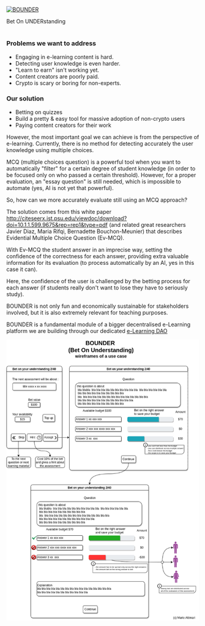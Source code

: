 [![BOUNDER](https://raw.githubusercontent.com/e-Learning-DAO/BOUNDER/main/Bounder-logo.png)](https://github.com/eLearningDAO)

Bet On UNDERstanding
#

### Problems we want to address  
- Engaging in e-learning content is hard.
- Detecting user knowledge is even harder.
- "Learn to earn" isn't working yet.
- Content creators are poorly paid.
- Crypto is scary or boring for non-experts.

### Our solution 
- Betting on quizzes
- Build a pretty & easy tool for massive adoption of non-crypto users
- Paying content creators for their work


However, the most important goal we can achieve is from the perspective of e-learning. Currently, there is no method for detecting accurately the user knowledge using multiple choices.

MCQ (multiple choices question) is a powerful tool when you want to automatically "filter" for a certain degree of student knowledge (in order to be focused only on who passed a certain threshold). However, for a proper evaluation, an "essay question" is still needed, which is impossible to automate (yes, AI is not yet that powerful).

So, how can we more accurately evaluate still using an MCQ approach?

The solution comes from this white paper http://citeseerx.ist.psu.edu/viewdoc/download?doi=10.1.1.599.9675&rep=rep1&type=pdf (and related great researchers Javier Diaz, Maria Rifqi, Bernadette Bouchon-Meunier) that describes Evidential Multiple Choice Question (Ev-MCQ).

With Ev-MCQ the student answer in an imprecise way, setting the confidence of the correctness for each answer, providing extra valuable information for its evaluation (to process automatically by an AI, yes in this case it can).

Here, the confidence of the user is challenged by the betting process for each answer (if students really don't want to lose they have to seriously study).

BOUNDER is not only fun and economically sustainable for stakeholders involved, but it is also extremely relevant for teaching purposes.

BOUNDER is a fundamental module of a bigger decentralised e-Learning platform we are building through our dedicated [e-Learning DAO](https://github.com/eLearningDAO)

[![BOUNDER](https://raw.githubusercontent.com/e-Learning-DAO/BOUNDER/main/BOUNDER-usecase.png)](https://github.com/eLearningDAO)
